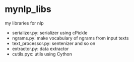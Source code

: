 # mynlp_libs
my libraries for nlp

* serializer.py: serializer using cPickle
* ngrams.py: make vocabulary of ngrams from input texts
* text_processor.py: sentenizer and so on
* extractor.py: data extractor
* cutils.pyx: utils using Cython
